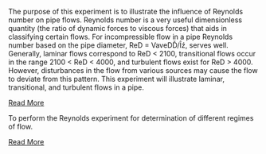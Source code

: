 The purpose of this experiment is to illustrate the influence of Reynolds number on pipe flows. Reynolds number is a very useful dimensionless quantity (the ratio of dynamic forces to viscous forces) that aids in classifying certain flows. For incompressible flow in a pipe Reynolds number based on the pipe diameter, ReD = VaveDĎ/Îź, serves well. Generally, laminar flows correspond to ReD < 2100, transitional flows occur in the range 2100 < ReD < 4000, and turbulent flows exist for ReD > 4000. However, disturbances in the flow from various sources may cause the flow to deviate from this pattern. This experiment will illustrate laminar, transitional, and turbulent flows in a pipe. 

[Read More](docs/7.Reynolds_experiment.pdf)

To perform the Reynolds experiment for determination of different regimes of flow. 

[Read More](docs/7.Reynolds_experiment.pdf)
